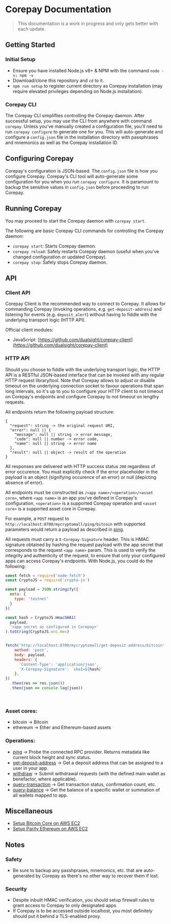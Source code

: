 # Corepay Documentation
> This documentation is a work in progress and only gets better with each update.

## Getting Started
### Initial Setup
- Ensure you have installed Node.js v8+ & NPM with the command `node -v; npm -v`
- Download/clone this repository and `cd` to it.
- `npm run setup` to register current directory as Corepay installation (may require elevated privileges depending on Node.js installation).

### Corepay CLI
The Corepay CLI simpliflies controlling the Corepay daemon.
After successful setup, you may use the CLI from anywhere with command `corepay`. Unless you've manually created a configuration file, you'll need to run `corepay configure` to generate one for you. This will auto-generate and configure a `config.json` file in the installation directory with passphrases and mnemonics as well as the Corepay installation ID.

## Configuring Corepay
Corepay's configuration is JSON-based. The `config.json` file is how you configure Corepay. Corepay's CLI tool will auto-generate some configuration for you when you run `corepay configure`. It is paramount to backup the sensitive values in `config.json` before proceeding to run Corepay.

## Running Corepay
You may proceed to start the Corepay daemon with `corepay start`.

The following are basic Corepay CLI commands for controlling the Corepay daemon:
- `corepay start`: Starts Corepay daemon.
- `corepay reload`: Safely restarts Corepay daemon (useful when you've changed configuration or updated Corepay).
- `corepay stop`: Safely stops Corepay daemon.

## API

### Client API
Corepay Client is the recommended way to connect to Corepay. It allows for commanding Corepay (invoking operations, e.g. `get-deposit-address`) and listening for events (e.g. `deposit_alert`) without having to fiddle with the underlying transport logic (HTTP API).

Official client modules:
- JavaScript: [https://github.com/dualsight/corepay-client](https://github.com/dualsight/corepay-client)

### HTTP API
Should you choose to fiddle with the underlying transport logic, the HTTP API is a RESTful JSON-based interface that can be invoked with any regular HTTP request library/tool. Note that Corepay allows to adjust or disable timeout on the underlying connection socket to favour operations that span long intervals, so it's up to you to configure your HTTP client to not timeout on Corepay's endpoints and configure Corepay to not timeout on lengthy requests.

All endpoints return the following payload structure:

```
{
  "request": string -> the original request URI,
  "error": null || {
    "message": null || string -> error message,
    "code": null || number -> error code,
    "name": null || string -> error name
  },
  "result": null || object -> result of the operation
}
```

All responses are delivered with HTTP success status `200` regardless of error occurence. You must explicitly check if the error placeholder in the payload is an object (signifying occurence of an error) or null (depicting absence of error).

All endpoints must be constructed as `/<app name>/<operation>/<asset core>`, where `<app name>` is an app you've defined in Corepay's configuration, `<operation>` is a supported Corepay operation and `<asset core>` is a supported asset core in Corepay.

For example, a `POST` request to `http://localhost:8700/mycryptomall/ping/bitcoin` with supported parameters would return a payload as described in [ping](./API/HTTP/ping.md).

All requests must carry a `X-Corepay-Signature` header. This is HMAC signature obtained by hashing the request payload with the app secret that corresponds to the request `<app name>` param. This is used to verify the integrity and authenticity of the request, to ensure that only your configured apps can access Corepay's endpoints. With Node.js, you could do the following:

  ```javascript
  const fetch = require('node-fetch')
  const CryptoJS = require('crypto-js')

  const payload = JSON.stringify({
    meta: {
      type: 'testnet'
    }
  })

  const hash = CryptoJS.HmacSHA1(
    payload,
    '<app secret as configured in Corepay>'
  ).toString(CryptoJS.enc.Hex)
  

  fetch('http://localhost:8700/mycryptomall/get-deposit-address/bitcoin', {
      method: 'post',
      body: payload,
      headers: {
        'Content-Type': 'application/json',
        'X-Corepay-Signature': `sha1=${hash}`
      },
  })
    .then(res => res.json())
    .then(json => console.log(json))
  ```
<br />

### Asset cores:
- bitcoin -> Bitcoin
- ethereum -> Ether and Ethereum-based assets

### Operations:
- [ping](./API/HTTP/ping.md) -> Probe the connected RPC provider. Returns metadata like current block height and sync status.
- [get-deposit-address](./API/HTTP/get-deposit-address.md) -> Get a deposit address that can be assigned to a user in your app.
- [withdraw](./API/HTTP/withdraw.md) -> Submit withdrawal requests (with the defined main wallet as benefactor, where applicable).
- [query-transaction](./API/HTTP/query-transaction.md) -> Get transaction status, confirmation count, etc.
- [query-balance](./API/HTTP/query-balance.md) -> Get the balance of a specific wallet or summation of all wallets mapped to app.

## Miscellaneous
- [Setup Bitcoin Core on AWS EC2](./guides/Setup%20Bitcoin%20Core%20on%20AWS%20EC2.md)
- [Setup Parity Ethereum on AWS EC2](./guides/Setup%20Parity%20Ethereum%20on%20AWS%20EC2.md)

## Notes
### Safety
- Be sure to backup any passhprases, mnemonics, etc. that are auto-generated by Corepay as there's no other way to recover them if lost.
### Security
- Despite inbuilt HMAC verification, you should setup firewall rules to grant access to Corepay to only designated apps.
- If Corepay is to be accessed outside localhost, you most definitely should put it behind a TLS-enabled proxy.
